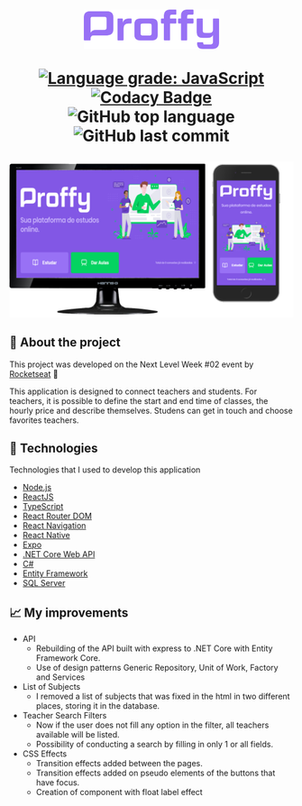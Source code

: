 <h1 align="center">
  <img src=".github/logo.svg" alt="Logo" height="70">

[![Language grade: JavaScript](https://img.shields.io/lgtm/grade/javascript/g/gleisonkz/proffy.svg?logo=lgtm&logoWidth=18)](https://lgtm.com/projects/g/gleisonkz/proffy/context:javascript)
[![Codacy Badge](https://app.codacy.com/project/badge/Grade/8c3fe8c4ab944bfd8805283727e64751)](https://www.codacy.com/manual/gleisonkz/proffy?utm_source=github.com&utm_medium=referral&utm_content=gleisonkz/proffy&utm_campaign=Badge_Grade)
![GitHub top language](https://img.shields.io/github/languages/top/gleisonkz/proffy)
![GitHub last commit](https://img.shields.io/github/last-commit/gleisonkz/proffy)

</h1>

<img src=".github/platforms-shapes.png" alt="proffy">

<br/>

## 📖 About the project

This project was developed on the Next Level Week #02 event by [Rocketseat](https://rocketseat.com.br/) 🚀

This application is designed to connect teachers and students. For teachers, it is possible to define the start and end time of classes, the hourly price and describe themselves. Studens can get in touch and choose favorites teachers.

## 🤖 Technologies

Technologies that I used to develop this application

- [Node.js](https://nodejs.org/en/)
- [ReactJS](https://reactjs.org/)
- [TypeScript](https://www.typescriptlang.org/)
- [React Router DOM](https://reacttraining.com/react-router/)
- [React Navigation](https://reactnavigation.org/)
- [React Native](https://reactnative.dev/)
- [Expo](https://expo.io/)
- [.NET Core Web API](https://dotnet.microsoft.com/download)
- [C#](https://docs.microsoft.com/en-us/dotnet/csharp/)
- [Entity Framework](https://docs.microsoft.com/en-us/ef/core/)
- [SQL Server](https://docs.microsoft.com/en-us/sql/sql-server/?view=sql-server-ver15)

## 📈 My improvements

- API
  - Rebuilding of the API built with express to .NET Core with Entity Framework Core.
  - Use of design patterns Generic Repository, Unit of Work, Factory and Services
- List of Subjects
  - I removed a list of subjects that was fixed in the html in two different places, storing it in the database.
- Teacher Search Filters
  - Now if the user does not fill any option in the filter, all teachers available will be listed.
  - Possibility of conducting a search by filling in only 1 or all fields.
- CSS Effects
  - Transition effects added between the pages.
  - Transition effects added on pseudo elements of the buttons that have focus.
  - Creation of component with float label effect
